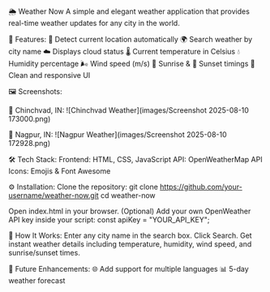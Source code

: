 🌦️ Weather Now
A simple and elegant weather application that provides real-time weather updates for any city in the world.

🚀 Features:
📍 Detect current location automatically
🌍 Search weather by city name
☁️ Displays cloud status
🌡️ Current temperature in Celsius
💧 Humidity percentage
🌬️ Wind speed (m/s)
🌅 Sunrise & 🌇 Sunset timings
📱 Clean and responsive UI

🖼️ Screenshots:

📍 Chinchvad, IN:
![Chinchvad Weather](images/Screenshot 2025-08-10 173000.png)  

📍 Nagpur, IN:
![Nagpur Weather](images/Screenshot 2025-08-10 172928.png)

🛠️ Tech Stack:
Frontend: HTML, CSS, JavaScript
API: OpenWeatherMap API
Icons: Emojis & Font Awesome

⚙️ Installation:
Clone the repository:
git clone https://github.com/your-username/weather-now.git
cd weather-now

Open index.html in your browser.
(Optional) Add your own OpenWeather API key inside your script:
const apiKey = "YOUR_API_KEY";

🎯 How It Works:
Enter any city name in the search box.
Click Search.
Get instant weather details including temperature, humidity, wind speed, and sunrise/sunset times.

📌 Future Enhancements:
🌐 Add support for multiple languages
📊 5-day weather forecast





